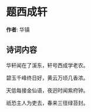 # 题西成轩

**作者**: 华镇

## 诗词内容

华轩闻在了溪东，轩号西成学老农。

碧玉千峰终日好，黄云万顷几香浓。

天低每接金仙语，夜迥时闻紫府钟。

祇恐主人为吏去，春来三径绿苔封。

